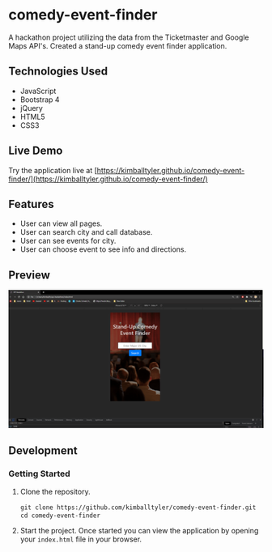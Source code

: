 # comedy-event-finder
A hackathon project utilizing the data from the Ticketmaster and Google Maps API's.
Created a stand-up comedy event finder application.

## Technologies Used

- JavaScript
- Bootstrap 4
- jQuery
- HTML5
- CSS3

## Live Demo

Try the application live at [https://kimballtyler.github.io/comedy-event-finder/](https://kimballtyler.github.io/comedy-event-finder/)

## Features

- User can view all pages.
- User can search city and call database.
- User can see events for city.
- User can choose event to see info and directions.

## Preview

![API Hackathon Preview](api-hackathon.gif)

## Development

### Getting Started

1. Clone the repository.

    ```shell
    git clone https://github.com/kimballtyler/comedy-event-finder.git
    cd comedy-event-finder
    ```

1. Start the project. Once started you can view the application by opening your `index.html` file in your browser.
